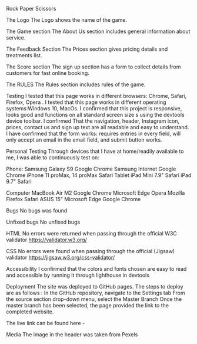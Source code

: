 Rock Paper Scissors






The Logo
The Logo shows the name of the game. 



The Game section 
The About Us section includes general information about service. 

The Feedback Section 
The Prices section gives pricing details and treatments list.



The Score section 
The sign up section has a form to collect details from customers for fast online booking.





The RULES
The Rules section includes rules of the game.


Testing
I tested that this page works in different browsers: Chrome, Safari, Firefox, Opera . I tested that this page works in different operating systems:Windows 10, MacOs. I confirmed that this project is responsive, looks good and functions on all standard screen size s using the devtools device toolbar. I confirmed That the navigation, header, Instagram icon, prices, contact us and sign up text are all readable and easy to understand. I have confirmed that the form works: requires entries in every field, will only accept an email in the email field, and submit button works.

Personal Testing Through devices that I have at home/readily available to me, I was able to continuously test on:

Phone: Samsung Galaxy S9 Google Chrome Samsung Internet Google Chrome iPhone 11 proMax, 14 proMax Safari Tablet iPad Mini 7.9" Safari iPad 9.7" Safari

Computer MacBook Air M2 Google Chrome Microsoft Edge Opera Mozilla Firefox Safari ASUS 15" Microsoft Edge Google Chrome

Bugs
No bugs was found

Unfixed bugs
No unfixed bugs

HTML
No errors were returned when passing through the official W3C validator
https://validator.w3.org/

CSS
No errors were found when passing through the official (Jigsaw) validator
https://jigsaw.w3.org/css-validator/

Accessibility
   I confirmed that the colors and fonts chosen are easy to read and accessible  by running it through lighthouse in devtools


Deployment
The site was deployed to GitHub pages. The steps to deploy are as follows : In the GitHub repository, navigate to the Settings tab From the source section drop-down menu, select the Master Branch Once the master branch has been selected, the page provided the link to the completed website.

The live link can be found here - 

Media
The image in the header was taken from Pexels